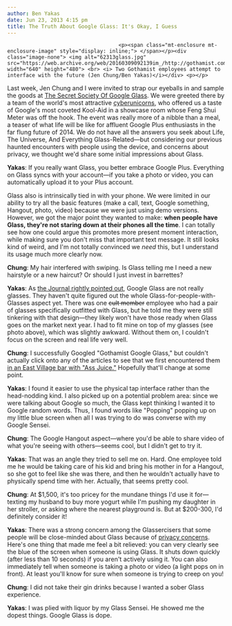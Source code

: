 ```yaml
---
author: Ben Yakas
date: Jun 23, 2013 4:15 pm
title: The Truth About Google Glass: It's Okay, I Guess
---
```


	
										<p><span class="mt-enclosure mt-enclosure-image" style="display: inline;"> </span></p><div class="image-none"> <img alt="62313glass.jpg" src="https://web.archive.org/web/20160309092139im_/http://gothamist.com/attachments/byakas/62313glass.jpg" width="640" height="480"> <br> <i> Two Gothamist employees attempt to interface with the future (Jen Chung/Ben Yakas)</i></div> <p></p>

<p>Last week, Jen Chung and I were invited to strap our eyeballs in and sample the goods at <a href="https://web.archive.org/web/20160309092139/http://gothamist.com/tags/googleglass">The Secret Society Of Google Glass</a>. We were greeted there by a team of the world&apos;s most attractive <a href="https://web.archive.org/web/20160309092139/http://gothamist.com/2013/05/11/photo_a_haunting_encounter_with_goo.php">cyberunicorns</a>, who offered us a taste of Google&apos;s most coveted Kool-Aid in a showcase room whose Feng Shui Meter was off the hook. The event was really more of a nibble than a meal, a teaser of what life will be like for affluent Google Plus enthusiasts in the far flung future of 2014. We do not have all the answers you seek about Life, The Universe, And Everything Glass-Related&#x2014;but considering our previous haunted encounters with people using the device, and concerns about privacy, we thought we&apos;d share some initial impressions about Glass.</p>

<p><strong>Yakas</strong>: If you really want Glass, you better embrace Google Plus. Everything on Glass syncs with your account&#x2014;if you take a photo or video, you can automatically upload it to your Plus account. </p>

<p>Glass also is intrinsically tied in with your phone. We were limited in our ability to try all the basic features (make a call, text, Google something, Hangout, photo, video) because we were just using demo versions. However, we got the major point they wanted to make: <strong>when people have Glass, they&apos;re not staring down at their phones all the time</strong>. I can totally see how one could argue this promotes more present moment interaction, while making sure you don&apos;t miss that important text message. It still looks kind of weird, and I&apos;m not totally convinced we <em>need</em> this, but I understand its usage much more clearly now.</p>

<p><strong>Chung</strong>: My hair interfered with swiping. Is Glass telling me I need a new hairstyle or a new haircut? Or should I just invest in barrettes? </p>

<p><strong>Yakas</strong>: As <a href="https://web.archive.org/web/20160309092139/http://blogs.wsj.com/speakeasy/2013/06/21/an-early-peek-through-google-glass/?mod=WSJBlog&amp;utm_source=feedly">the Journal rightly pointed out</a>, Google Glass are not really glasses. They haven&apos;t quite figured out the whole Glass-for-people-with-Glasses aspect yet. There was one <strike>cult member</strike> employee who had a pair of glasses specifically outfitted with Glass, but he told me they were still tinkering with that design&#x2014;they likely won&apos;t have those ready when Glass goes on the market next year. I had to fit mine on top of my glasses (see photo above), which was slightly awkward. Without them on, I couldn&apos;t focus on the screen and real life very well.</p>

<p><strong>Chung</strong>: I successfully Googled &quot;Gothamist Google Glass,&quot; but couldn&apos;t actually click onto any of the articles to see that we first encountered them <a href="https://web.archive.org/web/20160309092139/http://gothamist.com/2013/01/13/google_glasses_spotted_in_the_east.php">in an East Village bar with &quot;Ass Juice.&quot;</a> Hopefully that&apos;ll change at some point. </p>

<p><strong>Yakas</strong>: I found it easier to use the physical tap interface rather than the head-nodding kind. I also picked up on a potential problem area: since we were talking about Google so much, the Glass kept thinking I wanted it to Google random words. Thus, I found words like &quot;Popping&quot; popping up on my little blue screen when all I was trying to do was converse with my Google Sensei.</p>

<p><strong>Chung</strong>: The Google Hangout aspect&#x2014;where you&apos;d be able to share video of what you&apos;re seeing with others&#x2014;seems cool, but I didn&apos;t get to try it. </p>

<p><strong>Yakas</strong>: That was an angle they tried to sell me on. Hard. One employee told me he would be taking care of his kid and bring his mother in for a Hangout, so she got to feel like she was there, and then he wouldn&apos;t actually have to physically spend time with her. Actually, that seems pretty cool.</p>

<p><strong>Chung</strong>: At $1,500, it&apos;s too pricey for the mundane things I&apos;d use it for&#x2014;texting my husband to buy more yogurt while I&apos;m pushing my daughter in her stroller, or asking where the nearest playground is. But at $200-300, I&apos;d definitely consider it! </p>

<p><strong>Yakas</strong>: There was a strong concern among the Glassercisers that some people will be close-minded about Glass because of <a href="https://web.archive.org/web/20160309092139/http://gothamist.com/2013/03/01/a_peek_at_google_glass_nightmare_dy.php">privacy concerns</a>. Here&apos;s one thing that made me feel a bit relieved: you can very clearly see the blue of the screen when someone is using Glass. It shuts down quickly (after less than 10 seconds) if you aren&apos;t actively using it. You can also immediately tell when someone is taking a photo or video (a light pops on in front). At least you&apos;ll know for sure when someone is trying to creep on you!</p>

<p><strong>Chung</strong>: I did not take their gin drinks because I wanted a sober Glass experience. </p>

<p><strong>Yakas</strong>: I was plied with liquor by my Glass Sensei. He showed me the dopest things. Google Glass is dope.</p>					
										
									
				